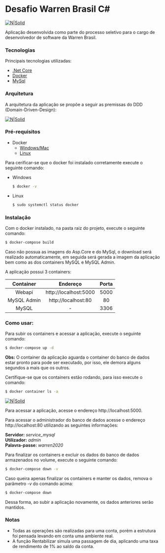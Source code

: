 # Desafio Warren Brasil C\#
[![N|Solid](http://www.hostcgs.com.br/hostimagem/images/742Untitled.png)](https://github.com/caiovms/desafio-warren-brasil)

Aplicação desenvolvida como parte do processo seletivo para o cargo de desenvolvedor de software da Warren Brasil.

### Tecnologias
Principais tecnologias utilizadas:

  - [.Net Core](https://docs.microsoft.com/pt-br/aspnet/core/?view=aspnetcore-3.1)
  - [Docker](https://www.docker.com/)
  - [MySql](https://www.mysql.com/)

### Arquitetura  
A arquitetura da aplicação se propõe a seguir as premissas do DDD (Domain-Driven-Design): 

[![N|Solid](http://www.hostcgs.com.br/hostimagem/images/834Apresenta_o1.png)](https://www.brunobrito.net.br/domain-driven-design/)

### Pré-requisitos

- Docker
  - [Windows/Mac](https://www.docker.com/products/docker-desktop)
  - [Linux](https://sempreupdate.com.br/container-instalar-docker-compose-no-ubuntu-20-04/)

Para cerificar-se que o docker foi instalado corretamente execute o seguinte comando:

- Windows
    ```sh
    $ docker -v
    ```

- Linux
    ```sh
    $ sudo systemctl status docker
    ```

### Instalação

Com o docker instalado, na pasta raiz do projeto, execute o seguinte comando: 

```sh
$ docker-compose build
```

Caso não possua as imagens do Asp.Core e do MySql, o download será realizado automaticamente, em seguida será gerada a imagem da aplicação bem como as dos containers MySQL e MySQL Admin.

A aplicação possui 3 containers:

| Container | Endereço | Porta |
| :------: | :------: | :------: |
| Webapi | http://localhost:5000 | 5000
| MySQL Admin | http://localhost:80 | 80
| MySQL | - | 3306

### Como usar:
Para subir os containers e acessar a aplicação, execute o seguinte comando:
```sh
$ docker-compose up -d
```

**Obs:** O container da aplicação aguarda o container do banco de dados estar pronto para pode ser executado, por isso, ele demora alguns segundos a mais que os outros. 

Certifique-se que os containers estão rodando, para isso execute o comando:

```sh
$ docker container ls -a
```

[![N|Solid](http://www.hostcgs.com.br/hostimagem/images/635Untitled.png)]()


Para acessar a aplicação, acesse o endereço http://localhost:5000.

Para acessar o administrador do banco de dados acesse o endereço http://localhost:80 utilizando as seguintes informações:

**Servidor:** *service_mysql*\
**Utilizador:** *admin*\
**Palavra-passe:** *warren2020*

Para finalizar os containers e excluir os dados do banco de dados armazenados no volume, execute o seguinte comando:
```sh
$ docker-compose down -v
```

Caso queira apenas finalizar os containers e manter os dados, remova o parâmetro *-v* do comando acima: 
```sh
$ docker-compose down
```

Dessa forma, ao subir a aplicação novamente, os dados anteriores serão mantidos.

### Notas

- Todas as operações são realizadas para uma conta, porém a estrutura foi pensada levando em conta uma ambiente real.
- A função Rentabilizar simula uma passagem de dia, aplicando uma taxa de rendimento de 1% ao saldo da conta.


